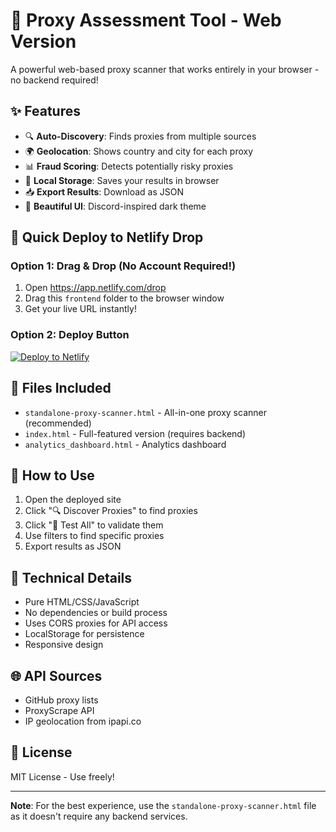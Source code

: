 # 🚀 Proxy Assessment Tool - Web Version

A powerful web-based proxy scanner that works entirely in your browser - no backend required!

## ✨ Features

- 🔍 **Auto-Discovery**: Finds proxies from multiple sources
- 🌍 **Geolocation**: Shows country and city for each proxy
- 📊 **Fraud Scoring**: Detects potentially risky proxies
- 💾 **Local Storage**: Saves your results in browser
- 📥 **Export Results**: Download as JSON
- 🎨 **Beautiful UI**: Discord-inspired dark theme

## 🚀 Quick Deploy to Netlify Drop

### Option 1: Drag & Drop (No Account Required!)

1. Open https://app.netlify.com/drop
2. Drag this `frontend` folder to the browser window
3. Get your live URL instantly!

### Option 2: Deploy Button

[![Deploy to Netlify](https://www.netlify.com/img/deploy/button.svg)](https://app.netlify.com/start/deploy?repository=https://github.com/oranolio956/flipperflipper)

## 📁 Files Included

- `standalone-proxy-scanner.html` - All-in-one proxy scanner (recommended)
- `index.html` - Full-featured version (requires backend)
- `analytics_dashboard.html` - Analytics dashboard

## 🎯 How to Use

1. Open the deployed site
2. Click "🔍 Discover Proxies" to find proxies
3. Click "🧪 Test All" to validate them
4. Use filters to find specific proxies
5. Export results as JSON

## 🔧 Technical Details

- Pure HTML/CSS/JavaScript
- No dependencies or build process
- Uses CORS proxies for API access
- LocalStorage for persistence
- Responsive design

## 🌐 API Sources

- GitHub proxy lists
- ProxyScrape API
- IP geolocation from ipapi.co

## 📝 License

MIT License - Use freely!

---

**Note**: For the best experience, use the `standalone-proxy-scanner.html` file as it doesn't require any backend services.